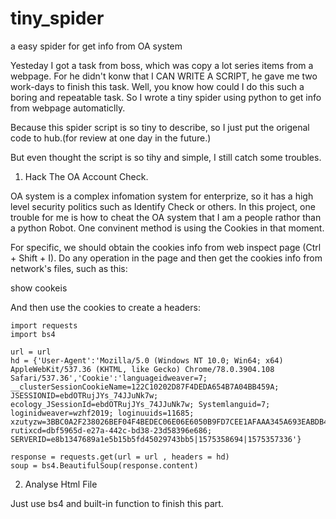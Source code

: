 # tiny_spider
a easy spider for get info from OA system

Yesteday I got a task from boss, which was copy a lot series items from a webpage. For he didn't konw that I CAN WRITE A SCRIPT, he gave me two work-days to finish this task. Well, you know how could I do this such a boring and repeatable task. So I wrote a tiny spider using python to get info from webpage automaticlly.

Because this spider script is so tiny to describe, so I just put the origenal code to hub.(for review at one day in the future.)

But even thought the script is so tihy and simple, I still catch some troubles.

1. Hack The OA Account Check.

OA system is a complex infomation system for enterprize, so it has a high level security politics such as Identify Check or others. In this project, one trouble for me is how to cheat the OA system that I am a people rathor than a python Robot. One convinent method is using the Cookies in that moment. 

For specific, we should obtain the cookies info from web inspect page (Ctrl + Shift + I). Do any operation in the page and then get the cookies info from network's files, such as this:

show cookeis

And then use the cookies to create a headers:

```
import requests
import bs4

url = url
hd = {'User-Agent':'Mozilla/5.0 (Windows NT 10.0; Win64; x64) AppleWebKit/537.36 (KHTML, like Gecko) Chrome/78.0.3904.108 Safari/537.36','Cookie':'languageidweaver=7; __clusterSessionCookieName=122C10202D87F4DEDA654B7A04BB459A; JSESSIONID=ebdOTRujJYs_74JJuNk7w; ecology_JSessionId=ebdOTRujJYs_74JJuNk7w; Systemlanguid=7; loginidweaver=wzhf2019; loginuuids=11685; xzutyzw=3BBC0A2F238026BEF04F4BEDEC06E06E6050B9FD7CEE1AFAAA345A693EABDB4A86306C4AE5CF650048C63634154E37C424019CB424F9DB530F6DBD0636C13C28; rutixcd=dbf5965d-e27a-442c-bd38-23d58396e686; SERVERID=e8b1347689a1e5b15b5fd45029743bb5|1575358694|1575357336'}

response = requests.get(url = url , headers = hd)
soup = bs4.BeautifulSoup(response.content)
```

2. Analyse Html File

Just use bs4 and built-in function to finish this part.

